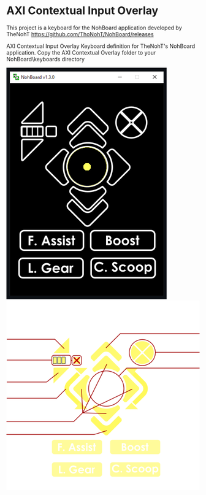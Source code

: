 # AXI Contextual Input Overlay

This project is a keyboard for the NohBoard application developed by TheNohT <https://github.com/ThoNohT/NohBoard/releases>

AXI Contextual Input Overlay Keyboard definition for TheNohT's NohBoard application.
Copy the AXI Contextual Overlay folder to your NohBoard\keyboards directory

![CIO sample](https://github.com/Toscany/axi_cio_keyboard/blob/main/AXI%20CIO%20sample.png)
![CIO Legend](https://github.com/Toscany/axi_cio_keyboard/blob/main/AXI%20Contextual%20Overlay/COI%20-%20Annotated.png)

